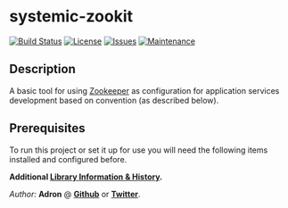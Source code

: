 # systemic-zookit

[![Build Status](https://img.shields.io/travis/Adron/systemic-zookit.svg?style=flat-square)]()
[![License](https://img.shields.io/github/license/adron/systemic-zookit.svg?style=flat-square)]()
[![Issues](https://img.shields.io/github/issues/adron/systemic-zookit.svg?style=flat-square)]()
[![Maintenance](https://img.shields.io/maintenance/yes/2016.svg?style=flat-square)]()

## Description

A basic tool for using [Zookeeper](https://zookeeper.apache.org/) as configuration for application services development based on convention (as described below).

## Prerequisites

To run this project or set it up for use you will need the following items installed and configured before.

**Additional [Library Information & History](docs/information-history.md).**

*Author:* **Adron** @ **[Github](https://www.github.com/adron)** or **[Twitter](https://twitter.com/adron)**.
